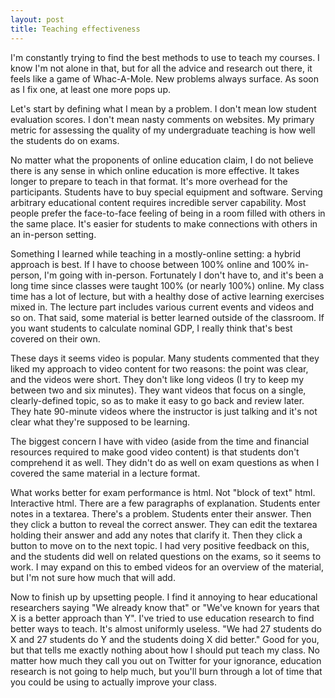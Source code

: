```yaml
---
layout: post
title: Teaching effectiveness
---
```


I'm constantly trying to find the best methods to use to teach my courses. I know I'm not alone in that, but for all the advice and research out there, it feels like a game of Whac-A-Mole. New problems always surface. As soon as I fix one, at least one more pops up.

Let's start by defining what I mean by a problem. I don't mean low student evaluation scores. I don't mean nasty comments on websites. My primary metric for assessing the quality of my undergraduate teaching is how well the students do on exams.

No matter what the proponents of online education claim, I do not believe there is any sense in which online education is more effective. It takes longer to prepare to teach in that format. It's more overhead for the participants. Students have to buy special equipment and software. Serving arbitrary educational content requires incredible server capability. Most people prefer the face-to-face feeling of being in a room filled with others in the same place. It's easier for students to make connections with others in an in-person setting.

Something I learned while teaching in a mostly-online setting: a hybrid approach is best. If I have to choose between 100% online and 100% in-person, I'm going with in-person. Fortunately I don't have to, and it's been a long time since classes were taught 100% (or nearly 100%) online. My class time has a lot of lecture, but with a healthy dose of active learning exercises mixed in. The lecture part includes various current events and videos and so on. That said, some material is better learned outside of the classroom. If you want students to calculate nominal GDP, I really think that's best covered on their own.

These days it seems video is popular. Many students commented that they liked my approach to video content for two reasons: the point was clear, and the videos were short. They don't like long videos (I try to keep my between two and six minutes). They want videos that focus on a single, clearly-defined topic, so as to make it easy to go back and review later. They hate 90-minute videos where the instructor is just talking and it's not clear what they're supposed to be learning.

The biggest concern I have with video (aside from the time and financial resources required to make good video content) is that students don't comprehend it as well. They didn't do as well on exam questions as when I covered the same material in a lecture format.

What works better for exam performance is html. Not "block of text" html. Interactive html. There are a few paragraphs of explanation. Students enter notes in a textarea. There's a problem. Students enter their answer. Then they click a button to reveal the correct answer. They can edit the textarea holding their answer and add any notes that clarify it. Then they click a button to move on to the next topic. I had very positive feedback on this, and the students did well on related questions on the exams, so it seems to work. I may expand on this to embed videos for an overview of the material, but I'm not sure how much that will add.

Now to finish up by upsetting people. I find it annoying to hear educational researchers saying "We already know that" or "We've known for years that X is a better approach than Y". I've tried to use education research to find better ways to teach. It's almost uniformly useless. "We had 27 students do X and 27 students do Y and the students doing X did better." Good for you, but that tells me exactly nothing about how I should put teach my class. No matter how much they call you out on Twitter for your ignorance, education research is not going to help much, but you'll burn through a lot of time that you could be using to actually improve your class.